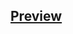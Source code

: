## <a href="https://kemaltekinnn.github.io/Front-End-Entry/Udemy/08-Omnifood-Responsive/index.html"> Preview </a>
